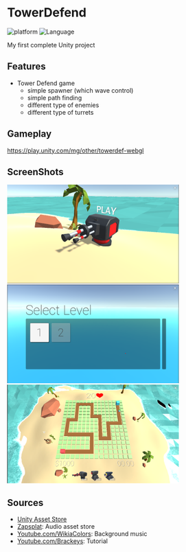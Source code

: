 # TowerDefend
 

![platform](https://img.shields.io/badge/Platform-Unity-yellow.svg)
![Language](https://img.shields.io/badge/Language-C%23-orange.svg)

  My first complete Unity project

## Features
  
* Tower Defend game
  - simple spawner (which wave control)
  - simple path finding
  - different type of enemies
  - different type of turrets

## Gameplay
https://play.unity.com/mg/other/towerdef-webgl

## ScreenShots
<img src="Images/gl1.png" height='230x' width='400x'/>&nbsp;&nbsp;&nbsp;<img src="Images/gl2.png" height='230x' width='400x'/>&nbsp;&nbsp;&nbsp;<img src="Images/gl3.png" height='230x' width='400x'/>

## Sources

* <a href="https://assetstore.unity.com/">Unity Asset Store</a>
* <a href="https://www.zapsplat.com/">Zapsplat</a>: Audio asset store
* <a href="https://www.youtube.com/watch?v=4W0sosJtiGg">Youtube.com/WikiaColors</a>: Background music
* <a href="https://www.youtube.com/user/Brackeys">Youtube.com/Brackeys</a>: Tutorial
